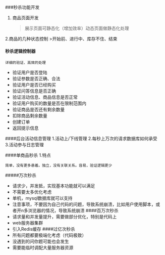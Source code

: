 ###秒杀功能开发
1. 商品页面开发
    >展示页面可静态化（增加效率）动态页面做静态化处理
    
2.商品的几种状态控制
    >开始前、进行中、库存不住、结束
#### 秒杀逻辑控制器
    详细的验证、高效的处理
* 验证用户是否登陆    
* 验证参数是否正确、合法
* 验证用户是否已经购买    
* 验证问答信息是否正确    
* 验证活动信息、商品信息是否正常    
* 验证用户购买的数量是否在限制范围内    
* 验证商品是否还有剩余数量
* 扣除商品剩余数量    
* 创建订单
* 返回提示信息    

####后台活动信息管理
1.活动上/下线管理
2.每秒上万次的请求数据库如何承受
3.活动参与日志管理

####单商品秒杀
1.特点

    简单，没有更多悬着。独立，没有关联关系。容易，验证逻辑更少

#####万次秒杀
* 请求少，并发抵，实现基本功能就可以满足
* 不需要太多优化考虑
* 单机，mysql数据库就可以支持
* 注意事项，不要因为自己代码的问题，导致系统崩溃，比如用户使用脚本，或者开n多浏览器的情况，导致系统崩溃
####百万次秒杀
* 请求量和并发量提升，需要做部分优化，特别是代码上
* web服务器集群
* 引入Redis缓存
####过亿次秒杀
* 所有问题都要极端化考虑（代码极致）
* 没遇到的问你题可能也会发生
* 需要能临时调配大量服务器资源
    
    